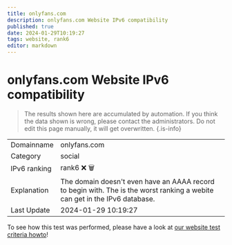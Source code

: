```yaml
---
title: onlyfans.com
description: onlyfans.com Website IPv6 compatibility
published: true
date: 2024-01-29T10:19:27
tags: website, rank6
editor: markdown
---
```


# onlyfans.com Website IPv6 compatibility

> The results shown here are accumulated by automation. If you think the data shown is wrong, please contact the administrators. 
> Do not edit this page manually, it will get overwritten.
{.is-info}


|   |   |
| - | - |
| Domainname | onlyfans.com
| Category | social |
| IPv6 ranking | rank6 :x: :wastebasket: |
| Explanation | The domain doesn't even have an AAAA record to begin with. The is the worst ranking a webite can get in the IPv6 database. |
| Last Update | 2024-01-29 10:19:27 |

To see how this test was performed, please have a look at [our website test criteria howto](/howto/testcriteria/website)!

